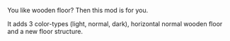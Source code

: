 You like wooden floor? Then this mod is for you.

It adds 3 color-types (light, normal, dark), horizontal normal wooden floor and a new floor structure.